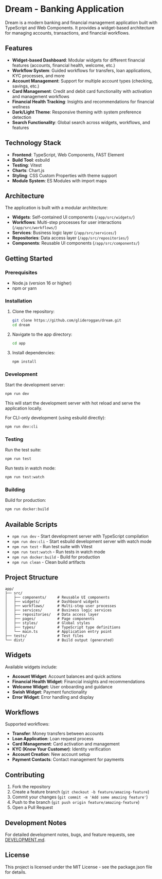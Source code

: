 # Dream - Banking Application

Dream is a modern banking and financial management application built with TypeScript and Web Components. It provides a widget-based architecture for managing accounts, transactions, and financial workflows.

## Features

- **Widget-based Dashboard**: Modular widgets for different financial features (accounts, financial health, welcome, etc.)
- **Workflow System**: Guided workflows for transfers, loan applications, KYC processes, and more
- **Account Management**: Support for multiple account types (checking, savings, etc.)
- **Card Management**: Credit and debit card functionality with activation and management workflows
- **Financial Health Tracking**: Insights and recommendations for financial wellness
- **Dark/Light Theme**: Responsive theming with system preference detection
- **Search Functionality**: Global search across widgets, workflows, and features

## Technology Stack

- **Frontend**: TypeScript, Web Components, FAST Element
- **Build Tool**: esbuild
- **Testing**: Vitest
- **Charts**: Chart.js
- **Styling**: CSS Custom Properties with theme support
- **Module System**: ES Modules with import maps

## Architecture

The application is built with a modular architecture:

- **Widgets**: Self-contained UI components (`/app/src/widgets/`)
- **Workflows**: Multi-step processes for user interactions (`/app/src/workflows/`)
- **Services**: Business logic layer (`/app/src/services/`)
- **Repositories**: Data access layer (`/app/src/repositories/`)
- **Components**: Reusable UI components (`/app/src/components/`)

## Getting Started

### Prerequisites

- Node.js (version 16 or higher)
- npm or yarn

### Installation

1. Clone the repository:
   ```bash
   git clone https://github.com/glideroggan/dream.git
   cd dream
   ```

2. Navigate to the app directory:
   ```bash
   cd app
   ```

3. Install dependencies:
   ```bash
   npm install
   ```

### Development

Start the development server:
```bash
npm run dev
```

This will start the development server with hot reload and serve the application locally.

For CLI-only development (using esbuild directly):
```bash
npm run dev:cli
```

### Testing

Run the test suite:
```bash
npm run test
```

Run tests in watch mode:
```bash
npm run test:watch
```

### Building

Build for production:
```bash
npm run docker:build
```

## Available Scripts

- `npm run dev` - Start development server with TypeScript compilation
- `npm run dev:cli` - Start esbuild development server with watch mode
- `npm run test` - Run test suite with Vitest
- `npm run test:watch` - Run tests in watch mode
- `npm run docker:build` - Build for production
- `npm run clean` - Clean build artifacts

## Project Structure

```
app/
├── src/
│   ├── components/     # Reusable UI components
│   ├── widgets/        # Dashboard widgets
│   ├── workflows/      # Multi-step user processes
│   ├── services/       # Business logic services
│   ├── repositories/   # Data access layer
│   ├── pages/          # Page components
│   ├── styles/         # Global styles
│   ├── types/          # TypeScript type definitions
│   └── main.ts         # Application entry point
├── tests/              # Test files
└── dist/               # Build output (generated)
```

## Widgets

Available widgets include:

- **Account Widget**: Account balances and quick actions
- **Financial Health Widget**: Financial insights and recommendations
- **Welcome Widget**: User onboarding and guidance
- **Swish Widget**: Payment functionality
- **Error Widget**: Error handling and display

## Workflows

Supported workflows:

- **Transfer**: Money transfers between accounts
- **Loan Application**: Loan request process
- **Card Management**: Card activation and management
- **KYC (Know Your Customer)**: Identity verification
- **Account Creation**: New account setup
- **Payment Contacts**: Contact management for payments

## Contributing

1. Fork the repository
2. Create a feature branch (`git checkout -b feature/amazing-feature`)
3. Commit your changes (`git commit -m 'Add some amazing feature'`)
4. Push to the branch (`git push origin feature/amazing-feature`)
5. Open a Pull Request

## Development Notes

For detailed development notes, bugs, and feature requests, see [DEVELOPMENT.md](DEVELOPMENT.md).

## License

This project is licensed under the MIT License - see the package.json file for details.